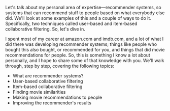 Let's talk about my personal area of expertise—recommender systems, so systems that can recommend stuff to people based on what everybody else did. We'll look at some examples of this and a couple of ways to do it. Specifically, two techniques called user-based and item-based collaborative filtering. So, let's dive in.

I spent most of my career at amazon.com and imdb.com, and a lot of what I did there was developing recommender systems; things like people who bought this also bought, or recommended for you, and things that did movie recommendations for people. So, this is something I know a lot about personally, and I hope to share some of that knowledge with you. We'll walk through, step by step, covering the following topics:

- What are recommender systems?
- User-based collaborative filtering
- Item-based collaborative filtering
- Finding movie similarities
- Making movie recommendations to people
- Improving the recommender's results